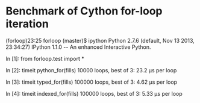 Benchmark of Cython for-loop iteration
======================================

(forloop)23:25 forloop (master)$ ipython
Python 2.7.6 (default, Nov 13 2013, 23:34:27)
IPython 1.1.0 -- An enhanced Interactive Python.

In [1]: from forloop.test import *

In [2]: timeit python_for(fills)
10000 loops, best of 3: 23.2 µs per loop

In [3]: timeit typed_for(fills)
100000 loops, best of 3: 4.62 µs per loop

In [4]: timeit indexed_for(fills)
100000 loops, best of 3: 5.33 µs per loop
